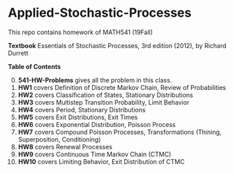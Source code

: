 # Applied-Stochastic-Processes
This repo contains homework of MATH541 (19Fall)

**Textbook** Essentials of Stochastic Processes, 3rd edition (2012), by Richard Durrett

**Table of Contents**

0. **541-HW-Problems** gives all the problem in this class.
1. **HW1** covers Definition of Discrete Markov Chain, Review of Probabilities 
2. **HW2** covers Classification of States, Stationary Distributions
3. **HW3** covers Multistep Transition Probability, Limit Behavior
4. **HW4** covers Period, Stationary Distributions
5. **HW5** covers Exit Distributions, Exit Times
6. **HW6** covers Exponential Distribution, Poisson Process
7. **HW7** covers Compound Poisson Processes, Transformations (Thining, Superposition, Conditioning)
8. **HW8** covers Renewal Processes
9. **HW9** covers Continuous Time Markov Chain (CTMC)
10. **HW10** covers Limiting Behavior, Exit Distribution of CTMC
